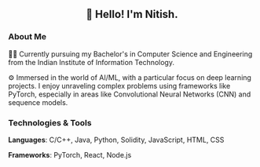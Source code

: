 <h2 align="center">👋 Hello! I'm Nitish.</h2>

### About Me

👨‍🎓 Currently pursuing my Bachelor's in Computer Science and Engineering from the Indian Institute of Information Technology.

⚙️ Immersed in the world of AI/ML, with a particular focus on deep learning projects. I enjoy unraveling complex problems using frameworks like PyTorch, especially in areas like Convolutional Neural Networks (CNN) and sequence models.


### Technologies & Tools

**Languages**: C/C++, Java, Python, Solidity, JavaScript, HTML, CSS

**Frameworks**: PyTorch, React, Node.js


<!--
**Nitish-N07/Nitish-N07** is a ✨ _special_ ✨ repository because its `README.md` (this file) appears on your GitHub profile.

Here are some ideas to get you started:

- 🔭 I’m currently working on ...
- 🌱 I’m currently learning ...
- 👯 I’m looking to collaborate on ...
- 🤔 I’m looking for help with ...
- 💬 Ask me about ...
- 📫 How to reach me: ...
- 😄 Pronouns: ...
- ⚡ Fun fact: ...
-->
